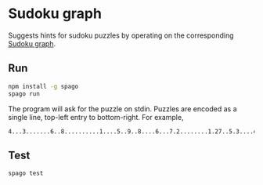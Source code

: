 # Sudoku graph

Suggests hints for sudoku puzzles by operating on the corresponding [Sudoku graph](https://en.wikipedia.org/wiki/Sudoku_graph).

## Run

```sh
npm install -g spago
spago run
```

The program will ask for the puzzle on stdin. Puzzles are encoded as a single line, top-left entry to bottom-right. For example,

```
4...3.......6..8..........1....5..9..8....6...7.2........1.27..5.3....4.9........
```

## Test

```sh
spago test
```
